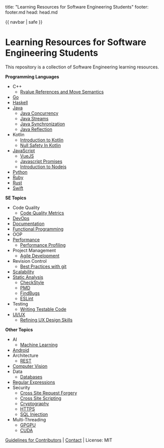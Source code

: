<frontmatter>
  title: "Learning Resources for Software Engineering Students"
  footer: footer.md
  head: head.md
</frontmatter>

{{ navbar | safe }}

# Learning Resources for Software Engineering Students

This repository is a collection of Software Engineering learning resources.

**Programming Languages**
* C++
  * [Rvalue References and Move Semantics]({{baseUrl}}/contents/c++/rvalue.html)
* [Go]({{baseUrl}}/contents/go/Go.html)
* [Haskell]({{baseUrl}}/contents/haskell/Haskell.html)
* [Java]({{baseUrl}}/contents/java/Java.html)
  * [Java Concurrency]({{baseUrl}}/contents/java/JavaConcurrency.html)
  * [Java Streams]({{baseUrl}}/contents/java/streams-an-introduction.html)
  * [Java Synchronization]({{baseUrl}}/contents/java/JavaSynchronization.html)
  * [Java Reflection]({{baseUrl}}/contents/java/JavaReflections.html)
* Kotlin
  * [Introduction to Kotlin]({{baseUrl}}/contents/kotlin/kotlin.html)
  * [Null Safety In Kotlin]({{baseUrl}}/contents/kotlin/NullSafety.html)
* [JavaScript]({{baseUrl}}/contents/javascript/javascript.html)
  * [VueJS]({{baseUrl}}/contents/javascript/Javascript-framework-VueJs.html)
  * [Javascript Promises]({{baseUrl}}/contents/javascript/Javascript-promises.html)
  * [Introduction to Nodejs]({{baseUrl}}/contents/node/nodejs.html)
* [Python]({{baseUrl}}/contents/python/introduction-to-python.html)
* [Ruby]({{baseUrl}}/contents/ruby/Ruby.html)
* [Rust]({{baseUrl}}/contents/rust/Rust.html)
* [Swift]({{baseUrl}}/contents/swift/welcome-to-swift.html)

**SE Topics**

* Code Quality
  * [Code Quality Metrics]({{baseUrl}}/contents/codeQuality/CodeQualityMetrics.html)
* [DevOps]({{baseUrl}}/contents/devops/DevOps.html)
* [Documentation]({{baseUrl}}/contents/projectManagement/documentation.html)
* [Functional Programming]({{baseUrl}}/contents/functionalProgramming/intro.html)
* OOP
* [Performance]({{baseUrl}}/contents/performance/Performance.html)
  * [Performance Profiling]({{baseUrl}}/contents/performance/PerformanceProfiling.html)
* Project Management
  * [Agile Development]({{baseUrl}}/contents/projectManagement/AgileDevelopment.html)
* Revision Control
  * [Best Practices with git]({{baseUrl}}/contents/revisionControl/bestPracticesGit.html)
* [Scalability]({{baseUrl}}/contents/scalability/scalable-development.html)
* [Static Analysis]({{baseUrl}}/contents/staticAnalysis/intro.html)
  * [CheckStyle]({{baseUrl}}/contents/staticAnalysis/checkStyle.html)
  * [PMD]({{baseUrl}}/contents/staticAnalysis/PMD.html)
  * [FindBugs]({{baseUrl}}/contents/staticAnalysis/FindBugs.html)
  * [ESLint]({{baseUrl}}/contents/staticAnalysis/ESLint.html)
* Testing
  * [Writing Testable Code]({{baseUrl}}/contents/testing/writing-testable-code.html)
* [UI/UX]({{baseUrl}}/contents/uix/uix.html)
  * [Refining UX Design Skills]({{baseUrl}}/contents/uix/refining-ux-skills.html)

**Other Topics**

* AI
  * [Machine Learning]({{baseUrl}}/contents/ai/ml.html)
* [Android]({{baseUrl}}/contents/android/IntroToAndroid.html)
* Architecture
  * [REST]({{baseUrl}}/contents/architecture/RESTArchitecturalStyle.html)
* [Computer Vision]({{baseUrl}}/contents/computerVision/cv.html)
* Data
  * [Databases]({{baseUrl}}/contents/data/databases.html)
* [Regular Expressions]({{baseUrl}}/contents/regex/Regex.html)
* Security
  * [Cross Site Request Forgery]({{baseUrl}}/contents/security/crossSiteRequestForgery/crossSiteRequestForgery.html)
  * [Cross Site Scripting]({{baseUrl}}/contents/security/crossSiteScripting/crossSiteScripting.html)
  * [Cryptography]({{baseUrl}}/contents/security/cryptography.html)
  * [HTTPS]({{baseUrl}}/contents/security/Https.html)
  * [SQL Injection]({{baseUrl}}/contents/security/sqlInjection.html)
* Multi-Threading
  * [GPGPU]({{baseUrl}}/contents/gpgpu/gpgpu.html)
  * [CUDA]({{baseUrl}}/contents/gpgpu/cuda.html)



[Guidelines for Contributors](GuidelinesForContributors.html) | [Contact](Contact.html) | License: MIT
